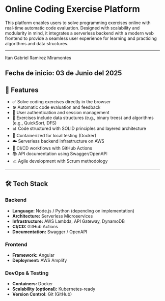 # Online Coding Exercise Platform

This platform enables users to solve programming exercises online with real-time automatic code evaluation. Designed with scalability and modularity in mind, it integrates a serverless backend with a modern web frontend to provide a seamless user experience for learning and practicing algorithms and data structures.

---
Itan Gabriel Ramirez Miramontes 

Fecha de inicio: 03 de Junio del 2025
---
## 🧩 Features

- ✅ Solve coding exercises directly in the browser
- ⚙️ Automatic code evaluation and feedback
- 🔐 User authentication and session management
- 🧠 Exercises include data structures (e.g., binary trees) and algorithms (e.g., QuickSort, DFS)
- 📊 Code structured with SOLID principles and layered architecture
- 🐳 Containerized for local testing (Docker)
- ☁️ Serverless backend infrastructure on AWS
- 🚀 CI/CD workflows with GitHub Actions
- 📚 API documentation using Swagger/OpenAPI
- 📈 Agile development with Scrum methodology

---

## 🛠️ Tech Stack

### Backend
- **Language:** Node.js / Python (depending on implementation)
- **Architecture:** Serverless Microservices
- **Infrastructure:** AWS Lambda, API Gateway, DynamoDB
- **CI/CD:** GitHub Actions
- **Documentation:** Swagger / OpenAPI

### Frontend
- **Framework:** Angular
- **Deployment:** AWS Amplify

### DevOps & Testing
- **Containers:** Docker
- **Scalability (optional):** Kubernetes-ready
- **Version Control:** Git (GitHub)

